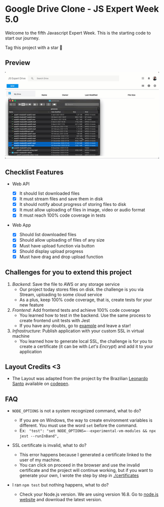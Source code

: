 # Google Drive Clone - JS Expert Week 5.0

Welcome to the fifth Javascript Expert Week. This is the starting code to start our journey.

Tag this project with a star 🌟

## Preview

![](./resources/demo.gif)

## Checklist Features

- Web API

  - [x] It should list downloaded files
  - [x] It must stream files and save them in disk
  - [x] It should notify about progress of storing files to disk
  - [x] It must allow uploading of files in image, video or audio format
  - [x] It must reach 100% code coverage in tests

- Web App
  - [x] Should list downloaded files
  - [x] Should allow uploading of files of any size
  - [x] Must have upload function via button
  - [x] Should display upload progress
  - [x] Must have drag and drop upload function

## Challenges for you to extend this project

1. _Backend_: Save the file to AWS or any storage service
   - Our project today stores files on disk. the challenge is you via Stream, uploading to some cloud service
   - As a plus, keep 100% code coverage, that is, create tests for your new feature
2. _Frontend_: Add frontend tests and achieve 100% code coverage
   - You learned how to test in the backend. Use the same process to create frontend unit tests with Jest
   - If you have any doubts, go to [example](https://github.com/ErickWendel/tdd-frontend-example) and leave a star!
3. _Infrastructure_: Publish application with your custom SSL in virtual machine
   - You learned how to generate local SSL, the challenge is for you to create a certificate (it can be with _Let's Encrypt_) and add it to your application

## Layout Credits <3

- The Layout was adapted from the project by the Brazilian [Leonardo Santo](https://github.com/leoespsanto) available on [codepen](https://codepen.io/leoespsanto/pen/KZMMKG).

## FAQ

- `NODE_OPTIONS` is not a system recognized command, what to do?

  - If you are on Windows, the way to create environment variables is different. You must use the word `set` before the command.
  - Ex: ` "test": "set NODE_OPTIONS=--experimental-vm-modules && npx jest --runInBand",`

- SSL certificate is invalid, what to do?

  - This error happens because I generated a certificate linked to the user of my machine.
  - You can click on proceed in the browser and use the invalid certificate and the project will continue working, but if you want to generate your own, I wrote the step by step in [./certificates](./certificates)

- I ran `npm test` but nothing happens, what to do?
  - Check your Node.js version. We are using version 16.8. Go to [node.js website](https://nodejs.org) and download the latest version.
